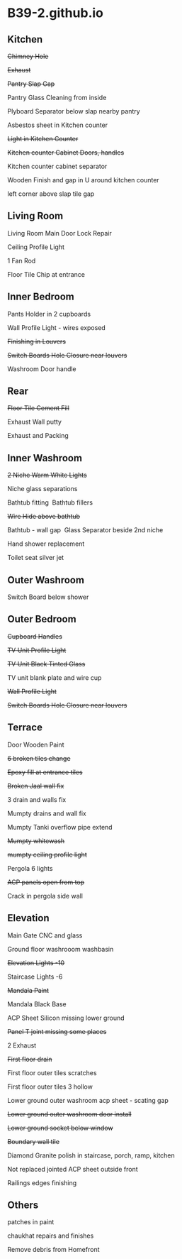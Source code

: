 # B39-2.github.io

## Kitchen
~~Chimney Hole~~

~~Exhaust~~

~~Pantry Slap Gap~~

Pantry Glass Cleaning from inside

Plyboard Separator below slap nearby pantry

Asbestos sheet in Kitchen counter

~~Light in Kitchen Counter~~

~~Kitchen counter Cabinet Doors, handles~~ 

Kitchen counter cabinet separator

Wooden Finish and gap in U around kitchen counter

left corner above slap tile gap


## Living Room

Living Room Main Door Lock Repair

Ceiling Profile Light

1 Fan Rod 

Floor Tile Chip at entrance


## Inner Bedroom

Pants Holder in 2 cupboards

Wall Profile Light - wires exposed

~~Finishing in Louvers~~

~~Switch Boards Hole Closure near louvers~~

Washroom Door handle



## Rear

~~Floor Tile Cement Fill~~

Exhaust Wall putty

Exhaust and Packing


## Inner Washroom

~~2 Niche Warm White Lights~~

Niche glass separations

Bathtub fitting 
Bathtub fillers

~~Wire Hide above bathtub~~

Bathtub - wall gap 
Glass Separator beside 2nd niche

Hand shower replacement

Toilet seat silver jet


## Outer Washroom

Switch Board below shower


## Outer Bedroom

~~Cupboard Handles~~

~~TV Unit Profile Light~~

~~TV Unit Black Tinted Glass~~

TV unit blank plate and wire cup

~~Wall Profile Light~~

~~Switch Boards Hole Closure near louvers~~


## Terrace

Door Wooden Paint

~~6 broken tiles change~~

~~Epoxy fill at entrance tiles~~

~~Broken Jaal wall fix~~

3 drain and walls fix

Mumpty drains and wall fix

Mumpty Tanki overflow pipe extend

~~Mumpty whitewash~~

~~mumpty ceiling profile light~~

Pergola 6 lights

~~ACP panels open from top~~

Crack in pergola side wall



## Elevation

Main Gate CNC and glass

Ground floor washrooom washbasin

~~Elevation Lights -10~~

Staircase Lights -6

~~Mandala Paint~~

Mandala Black Base

ACP Sheet Silicon missing lower ground

~~Panel T joint missing some places~~

2 Exhaust

~~First floor drain~~

First floor outer tiles scratches

First floor outer tiles 3 hollow

Lower ground outer washroom acp sheet - scating gap

~~Lower ground outer washroom door install~~

~~Lower ground socket below window~~

~~Boundary wall tile~~

Diamond Granite polish in staircase, porch, ramp, kitchen

Not replaced jointed ACP sheet outside front

Railings edges finishing 



## Others

patches in paint

chaukhat repairs and finishes

Remove debris from Homefront